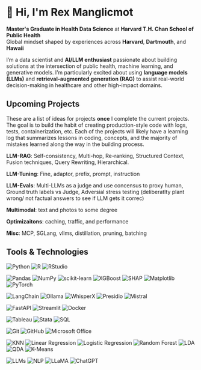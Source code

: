 # 👋 Hi, I'm Rex Manglicmot

**Master's Graduate in Health Data Science** at **Harvard T.H. Chan School of Public Health**  
Global mindset shaped by experiences across **Harvard**, **Dartmouth**, and **Hawaii**

I’m a data scientist and **AI/LLM enthusiast** passionate about building solutions at the intersection of public health, machine learning, and generative models. I’m particularly excited about using **language models (LLMs)** and **retrieval-augmented generation (RAG)** to assist real-world decision-making in healthcare and other high-impact domains.

## Upcoming Projects 

These are a list of ideas for projects **once** I complete the current projects. The goal is to build the habit of creating production-style code with logs, tests, containerization, etc. Each of the projects will likely have a learning log that summarizes lessons in coding, concepts, and the majority of mistakes learned along the way in the building process. 

**LLM-RAG**: Self-consistency, Multi-hop, Re-ranking, Structured Context, Fusion techniques, Query Rewriting, Hierarchical.

**LLM-Tuning**: Fine, adaptor, prefix, prompt, instruction

**LLM-Evals**: Multi-LLMs as a judge and use concensus to proxy human, Ground truth labels vs Judge, Adversial stress testing (deliberatlty plant wrong/ not factual answers to see if LLM gets it correc)

**Multimodal**: text and photos to some degree

**Optimizaitons**: caching, traffic, and performance

**Misc**: MCP, SGLang, vllms, distillation, pruning, batching

## Tools & Technologies

<!-- Languages & IDEs -->
![Python](https://img.shields.io/badge/Python-3776AB?style=flat-square&logo=python&logoColor=white)
![R](https://img.shields.io/badge/R-276DC3?style=flat-square&logo=r&logoColor=white)
![RStudio](https://img.shields.io/badge/RStudio-75AADB?style=flat-square&logo=rstudio&logoColor=white)

<!-- Libraries & Frameworks -->
![Pandas](https://img.shields.io/badge/Pandas-150458?style=flat-square&logo=pandas&logoColor=white)
![NumPy](https://img.shields.io/badge/NumPy-013243?style=flat-square&logo=numpy&logoColor=white)
![scikit-learn](https://img.shields.io/badge/scikit--learn-F7931E?style=flat-square&logo=scikit-learn&logoColor=white)
![XGBoost](https://img.shields.io/badge/XGBoost-EC6C00?style=flat-square)
![SHAP](https://img.shields.io/badge/SHAP-555555?style=flat-square)
![Matplotlib](https://img.shields.io/badge/Matplotlib-11557C?style=flat-square&logo=matplotlib&logoColor=white)
![PyTorch](https://img.shields.io/badge/PyTorch-EE4C2C?style=flat-square&logo=pytorch&logoColor=white)

<!-- LLM Tools -->
![LangChain](https://img.shields.io/badge/LangChain-000000?style=flat-square)
![Ollama](https://img.shields.io/badge/Ollama-000000?style=flat-square)
![WhisperX](https://img.shields.io/badge/WhisperX-555555?style=flat-square)
![Presidio](https://img.shields.io/badge/Presidio-555555?style=flat-square)
![Mistral](https://img.shields.io/badge/Mistral-555555?style=flat-square)

<!-- Web Frameworks -->
![FastAPI](https://img.shields.io/badge/FastAPI-009688?style=flat-square&logo=fastapi&logoColor=white)
![Streamlit](https://img.shields.io/badge/Streamlit-FF4B4B?style=flat-square&logo=streamlit&logoColor=white)
![Docker](https://img.shields.io/badge/Docker-2496ED?style=flat-square&logo=docker&logoColor=white)

<!-- Data Tools -->
![Tableau](https://img.shields.io/badge/Tableau-E97627?style=flat-square&logo=tableau&logoColor=white)
![Stata](https://img.shields.io/badge/Stata-1E90FF?style=flat-square)
![SQL](https://img.shields.io/badge/SQL-4479A1?style=flat-square&logo=mysql&logoColor=white)

<!-- Version Control & Productivity -->
![Git](https://img.shields.io/badge/Git-F05032?style=flat-square&logo=git&logoColor=white)
![GitHub](https://img.shields.io/badge/GitHub-181717?style=flat-square&logo=github&logoColor=white)
![Microsoft Office](https://img.shields.io/badge/Microsoft_Office-D83B01?style=flat-square&logo=microsoft-office&logoColor=white)

<!-- ML Algorithms -->
![KNN](https://img.shields.io/badge/KNN-555555?style=flat-square)
![Linear Regression](https://img.shields.io/badge/Linear_Regression-555555?style=flat-square)
![Logistic Regression](https://img.shields.io/badge/Logistic_Regression-555555?style=flat-square)
![Random Forest](https://img.shields.io/badge/Random_Forest-555555?style=flat-square)
![LDA](https://img.shields.io/badge/LDA-555555?style=flat-square)
![QDA](https://img.shields.io/badge/QDA-555555?style=flat-square)
![K-Means](https://img.shields.io/badge/K--Means-555555?style=flat-square)

<!-- LLM Concepts -->
![LLMs](https://img.shields.io/badge/LLMs-555555?style=flat-square)
![NLP](https://img.shields.io/badge/NLP-555555?style=flat-square)
![LLaMA](https://img.shields.io/badge/LLaMA-555555?style=flat-square)
![ChatGPT](https://img.shields.io/badge/ChatGPT-00B388?style=flat-square&logo=openai&logoColor=white)


